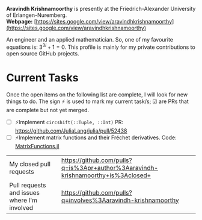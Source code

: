 **Aravindh Krishnamoorthy** is presently at the Friedrich-Alexander University of Erlangen-Nuremberg.\
**Webpage:** [https://sites.google.com/view/aravindhkrishnamoorthy](https://sites.google.com/view/aravindhkrishnamoorthy)

An engineer and an applied mathematician. So, one of my favourite equations is: $3^{3i} + 1 = 0.$ This profile is mainly for my private contributions to open source GitHub projects.

# Current Tasks
Once the open items on the following list are complete, I will look for new things to do. The sign ⚡ is used to mark my current task/s; ☑ are PRs that are complete but not yet merged.

- [ ] ⚡Implement `circshift(::Tuple, ::Int)` PR: https://github.com/JuliaLang/julia/pull/52438
- [ ] ⚡Implement matrix functions and their Fréchet derivatives. Code: [MatrixFunctions.jl](https://github.com/aravindh-krishnamoorthy/MatrixFunctions.jl/tree/main)

| | |
|---|---|
| My closed pull requests | https://github.com/pulls?q=is%3Apr+author%3Aaravindh-krishnamoorthy+is%3Aclosed+ |
| Pull requests and issues where I'm involved | https://github.com/pulls?q=involves%3Aaravindh-krishnamoorthy |
